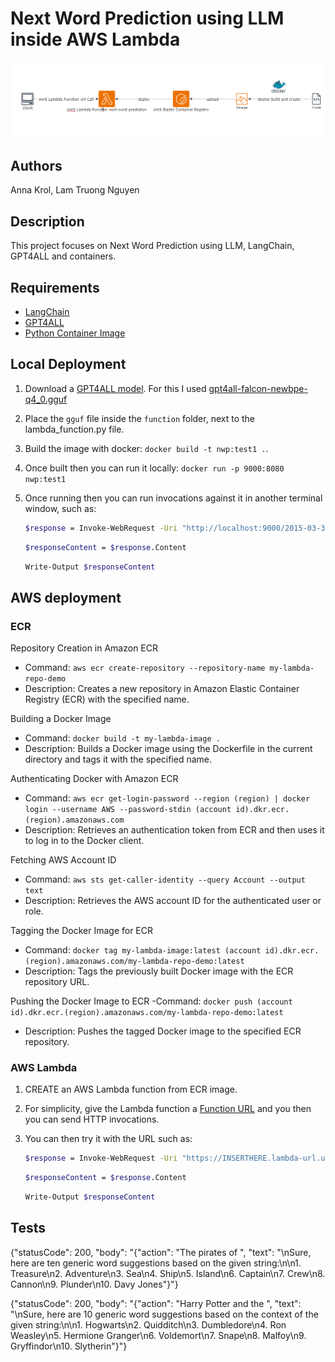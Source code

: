 # Next Word Prediction using LLM inside AWS Lambda

![Diagram](AWSdiagram.png)

## Authors
Anna Krol,
Lam Truong Nguyen

## Description
This project focuses on Next Word Prediction using LLM, LangChain, GPT4ALL and containers.

## Requirements
* [LangChain](https://www.langchain.com/)
* [GPT4ALL](https://gpt4all.io/index.html)
* [Python Container Image](https://hub.docker.com/_/python)

## Local Deployment
1. Download a [GPT4ALL model](https://gpt4all.io/index.html). For this I used [gpt4all-falcon-newbpe-q4_0.gguf](https://gpt4all.io/models/gguf/gpt4all-falcon-newbpe-q4_0.gguf)

2. Place the `gguf` file inside the `function` folder, next to the lambda_function.py file.

3. Build the image with docker: `docker build -t nwp:test1 .`.

4. Once built then you can run it locally: `docker run -p 9000:8080 nwp:test1`

5. Once running then you can run invocations against it in another terminal window, such as:
    ```bash
    $response = Invoke-WebRequest -Uri "http://localhost:9000/2015-03-31/functions/function/invocations" -Method POST -Body '{"body": "{\"action\":\"The pirates of the \"}"}' -ContentType 'application/json'
    ```
    ```bash
    $responseContent = $response.Content
    ```
    ```bash
    Write-Output $responseContent
    ```

## AWS deployment
### ECR
Repository Creation in Amazon ECR
- Command: `aws ecr create-repository --repository-name my-lambda-repo-demo`
- Description: Creates a new repository in Amazon Elastic Container Registry (ECR) with the specified name.

Building a Docker Image
- Command: `docker build -t my-lambda-image .`
- Description: Builds a Docker image using the Dockerfile in the current directory and tags it with the specified name.

Authenticating Docker with Amazon ECR
- Command: `aws ecr get-login-password --region (region) | docker login --username AWS --password-stdin (account id).dkr.ecr.(region).amazonaws.com`
- Description: Retrieves an authentication token from ECR and then uses it to log in to the Docker client.

Fetching AWS Account ID
- Command: `aws sts get-caller-identity --query Account --output text`
- Description: Retrieves the AWS account ID for the authenticated user or role.

Tagging the Docker Image for ECR
- Command: `docker tag my-lambda-image:latest (account id).dkr.ecr.(region).amazonaws.com/my-lambda-repo-demo:latest`
- Description: Tags the previously built Docker image with the ECR repository URL.

Pushing the Docker Image to ECR
-Command: `docker push (account id).dkr.ecr.(region).amazonaws.com/my-lambda-repo-demo:latest`
- Description: Pushes the tagged Docker image to the specified ECR repository.

### AWS Lambda
1. CREATE an AWS Lambda function from ECR image.

2. For simplicity, give the Lambda function a [Function URL](https://docs.aws.amazon.com/lambda/latest/dg/lambda-urls.html) and you then you can send HTTP invocations.

4. You can then try it with the URL such as:
    ```bash
    $response = Invoke-WebRequest -Uri "https://INSERTHERE.lambda-url.us-east-1.on.aws/" -Method POST -Body '{"body": "{\"action\":\"The pirates of the \"}"}' -ContentType 'application/json'
    ```
    ```bash
    $responseContent = $response.Content
    ```
    ```bash
    Write-Output $responseContent
    ```

## Tests
{"statusCode": 200, "body": "{\"action\": \"The pirates of \", \"text\": \"\\nSure, here are ten generic word suggestions based on the given string:\\n\\n1. Treasure\\n2. Adventure\\n3. Sea\\n4. Ship\\n5. Island\\n6. Captain\\n7. Crew\\n8. Cannon\\n9. Plunder\\n10. Davy Jones\"}"}

{"statusCode": 200, "body": "{\"action\": \"Harry Potter and the \", \"text\": \"\\nSure, here are 10 generic word suggestions based on the context of the given string:\\n\\n1. Hogwarts\\n2. Quidditch\\n3. Dumbledore\\n4. Ron Weasley\\n5. Hermione Granger\\n6. Voldemort\\n7. Snape\\n8. Malfoy\\n9. Gryffindor\\n10. Slytherin\"}"}


